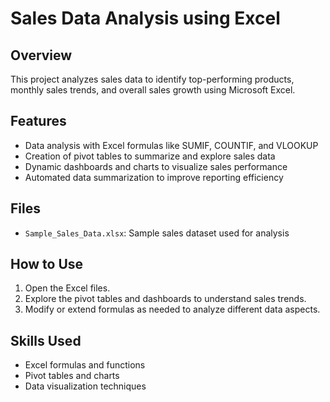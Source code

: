 # Sales Data Analysis using Excel

## Overview
This project analyzes sales data to identify top-performing products, monthly sales trends, and overall sales growth using Microsoft Excel.

## Features
- Data analysis with Excel formulas like SUMIF, COUNTIF, and VLOOKUP
- Creation of pivot tables to summarize and explore sales data
- Dynamic dashboards and charts to visualize sales performance
- Automated data summarization to improve reporting efficiency

## Files
- `Sample_Sales_Data.xlsx`: Sample sales dataset used for analysis

## How to Use
1. Open the Excel files.
2. Explore the pivot tables and dashboards to understand sales trends.
3. Modify or extend formulas as needed to analyze different data aspects.

## Skills Used
- Excel formulas and functions
- Pivot tables and charts
- Data visualization techniques
